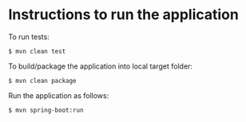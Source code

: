# Instructions to run the application

To run tests:
```console
$ mvn clean test
```

To build/package the application into local target folder:
```console
$ mvn clean package
```

Run the application as follows:
```console
$ mvn spring-boot:run
```
